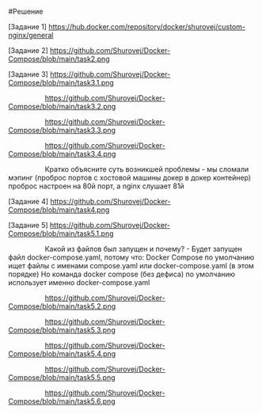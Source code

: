 #Решение

[Задание 1] https://hub.docker.com/repository/docker/shurovej/custom-nginx/general

[Задание 2] https://github.com/Shurovej/Docker-Compose/blob/main/task2.png

[Задание 3] https://github.com/Shurovej/Docker-Compose/blob/main/task3.1.png

      https://github.com/Shurovej/Docker-Compose/blob/main/task3.2.png
      
      https://github.com/Shurovej/Docker-Compose/blob/main/task3.3.png
      
      https://github.com/Shurovej/Docker-Compose/blob/main/task3.4.png
                  
      Кратко объясните суть возникшей проблемы - мы сломали мэпинг (проброс портов с хостовой машины докер в докер контейнер) проброс настроен на 80й порт, а nginx слушает 81й

[Задание 4] https://github.com/Shurovej/Docker-Compose/blob/main/task4.png

[Задание 5] https://github.com/Shurovej/Docker-Compose/blob/main/task5.1.png

      Какой из файлов был запущен и почему? - Будет запущен файл docker-compose.yaml, потому что:
Docker Compose по умолчанию ищет файлы с именами compose.yaml или docker-compose.yaml (в этом порядке)
Но команда docker compose (без дефиса) по умолчанию использует именно docker-compose.yaml

      https://github.com/Shurovej/Docker-Compose/blob/main/task5.2.png
      
      https://github.com/Shurovej/Docker-Compose/blob/main/task5.3.png
      
      https://github.com/Shurovej/Docker-Compose/blob/main/task5.4.png
      
      https://github.com/Shurovej/Docker-Compose/blob/main/task5.5.png
      
      https://github.com/Shurovej/Docker-Compose/blob/main/task5.6.png
